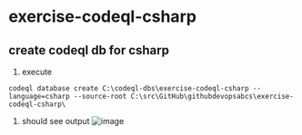 # exercise-codeql-csharp

## create codeql db for csharp

1. execute
```
codeql database create C:\codeql-dbs\exercise-codeql-csharp --language=csharp --source-root C:\src\GitHub\githubdevopsabcs\exercise-codeql-csharp\
```
1. should see output
![image](https://github.com/githubdevopsabcs/exercise-codeql-csharp/assets/48259636/49902dbe-1a9a-457e-a994-7a73097aacac)
